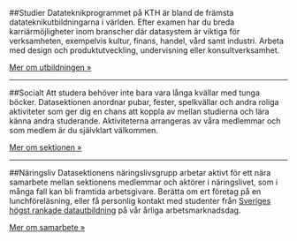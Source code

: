 ##Studier
Datateknikprogrammet på KTH är bland de främsta datateknikutbildningarna i världen. Efter examen har du breda karriärmöjligheter inom branscher där datasystem är viktiga för verksamheten, exempelvis kultur, finans, handel, vård samt industri. Arbeta med design och produktutveckling, undervisning eller konsultverksamhet.

<a href="/studier" class="action">Mer om utbildningen &raquo;</a>

<hr>

##Socialt
Att studera behöver inte bara vara långa kvällar med tunga böcker. Datasektionen anordnar pubar, fester, spelkvällar och andra roliga aktiviteter som ger dig en chans att koppla av mellan studierna och lära känna andra studerande. Aktiviteterna arrangeras av våra medlemmar och som medlem är du självklart välkommen.

<a href="/sektionen" class="action">Mer om sektionen &raquo;</a>

<hr>

##Näringsliv
Datasektionens näringslivsgrupp arbetar aktivt för ett nära samarbete mellan sektionens medlemmar och aktörer i näringslivet, som i många fall kan bli framtida arbetsgivare. Berätta om ert företag på en lunchföreläsning, eller få personlig kontakt med studenter från <a href="https://www.topuniversities.com/university-subject-rankings/computer-science-information-systems?countries=se" target="_blank">Sveriges högst rankade datautbildning</a> på vår årliga arbetsmarknadsdag.

<a href="/naringsliv" class="action">Mer om samarbete &raquo;</a>

